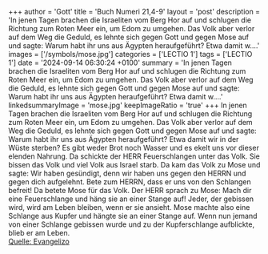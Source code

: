 +++
author = 'Gott'
title = 'Buch Numeri 21,4-9'
layout = 'post'
description = 'In jenen Tagen brachen die Israeliten vom Berg Hor auf und schlugen die Richtung zum Roten Meer ein, um Edom zu umgehen. Das Volk aber verlor auf dem Weg die Geduld, es lehnte sich gegen Gott und gegen Mose auf und sagte: Warum habt ihr uns aus Ägypten heraufgeführt? Etwa damit w....'
images = ['/symbols/mose.jpg']
categories = ['LECTIO 1']
tags = ['LECTIO 1']
date = '2024-09-14 06:30:24 +0100'
summary = 'In jenen Tagen brachen die Israeliten vom Berg Hor auf und schlugen die Richtung zum Roten Meer ein, um Edom zu umgehen. Das Volk aber verlor auf dem Weg die Geduld, es lehnte sich gegen Gott und gegen Mose auf und sagte: Warum habt ihr uns aus Ägypten heraufgeführt? Etwa damit w....'
linkedsummaryImage = 'mose.jpg'
keepImageRatio = 'true'
+++
In jenen Tagen brachen die Israeliten vom Berg Hor auf und schlugen die Richtung zum Roten Meer ein, um Edom zu umgehen. Das Volk aber verlor auf dem Weg die Geduld,
es lehnte sich gegen Gott und gegen Mose auf und sagte: Warum habt ihr uns aus Ägypten heraufgeführt? Etwa damit wir in der Wüste sterben? Es gibt weder Brot noch Wasser und es ekelt uns vor dieser elenden Nahrung.<!--more-->
Da schickte der HERR Feuerschlangen unter das Volk. Sie bissen das Volk und viel Volk aus Israel starb.
Da kam das Volk zu Mose und sagte: Wir haben gesündigt, denn wir haben uns gegen den HERRN und gegen dich aufgelehnt. Bete zum HERRN, dass er uns von den Schlangen befreit! Da betete Mose für das Volk.
Der HERR sprach zu Mose: Mach dir eine Feuerschlange und häng sie an einer Stange auf! Jeder, der gebissen wird, wird am Leben bleiben, wenn er sie ansieht.
Mose machte also eine Schlange aus Kupfer und hängte sie an einer Stange auf. Wenn nun jemand von einer Schlange gebissen wurde und zu der Kupferschlange aufblickte, blieb er am Leben.<br> [Quelle: Evangelizo](https://evangeliumtagfuertag.org/DE/gospel)